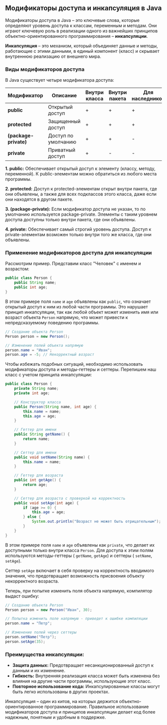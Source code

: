 ## Модификаторы доступа и инкапсуляция в Java

Модификаторы доступа в Java – это ключевые слова, которые определяют уровень доступа к классам, переменным и методам.  Они играют ключевую роль в реализации одного из важнейших принципов объектно-ориентированного программирования – **инкапсуляции**. 

**Инкапсуляция** – это механизм, который объединяет данные и методы, работающие с этими данными, в единый компонент (класс) и скрывает внутреннюю реализацию от внешнего мира. 

### Виды модификаторов доступа

В Java существует четыре модификатора доступа:

| Модификатор | Описание | Внутри класса | Внутри пакета | Для наследников | Вне пакета |
|---|---|---|---|---|---|
| **public** | Открытый доступ | + | + | + | + |
| **protected** | Защищенный доступ | + | + | + | - |
|  **(package-private)**  | Доступ по умолчанию | + | + | - | - |
| **private** | Приватный доступ | + | - | - | - |

**1. public:** Обеспечивает открытый доступ к элементу (классу, методу, переменной).  К public-элементам можно обратиться из любого места программы.

**2. protected:** Доступ к protected-элементам открыт внутри пакета, где они объявлены, а также для всех подклассов этого класса, даже если они находятся в другом пакете.

**3. (package-private):**  Если модификатор доступа не указан, то по умолчанию используется package-private.  Элементы с таким уровнем доступа доступны только внутри пакета, где они объявлены.

**4. private:** Обеспечивает самый строгий уровень доступа. Доступ к private-элементам возможен только внутри того же класса, где они объявлены.

### Применение модификаторов доступа для инкапсуляции

Рассмотрим пример. Представим класс "Человек" с именем и возрастом:

```java
public class Person {
    public String name;
    public int age;
}
```

В этом примере поля `name` и `age` объявлены как `public`, что означает открытый доступ к ним из любой части программы. Это нарушает принцип инкапсуляции, так как любой объект может изменить имя или возраст объекта `Person` напрямую, что может привести к непредсказуемому поведению программы.

```java
// Создание объекта Person
Person person = new Person();

// Изменение полей объекта напрямую
person.name = "Иван";
person.age = -5; // Некорректный возраст
```

Чтобы избежать подобных ситуаций, необходимо использовать модификаторы доступа и методы-геттеры и сеттеры. Перепишем наш класс с учетом принципа инкапсуляции:

```java
public class Person {
    private String name;
    private int age;

    // Конструктор класса
    public Person(String name, int age) {
        this.name = name;
        this.age = age;
    }

    // Геттер для имени
    public String getName() {
        return name;
    }

    // Сеттер для имени
    public void setName(String name) {
        this.name = name;
    }

    // Геттер для возраста
    public int getAge() {
        return age;
    }

    // Сеттер для возраста с проверкой на корректность
    public void setAge(int age) {
        if (age >= 0) {
            this.age = age;
        } else {
            System.out.println("Возраст не может быть отрицательным");
        }
    }
}
```

В этом примере поля `name` и `age` объявлены как `private`, что делает их доступными только внутри класса `Person`. Для доступа к этим полям используются методы-геттеры ( `getName`, `getAge`) и сеттеры ( `setName`, `setAge`). 

Сеттер `setAge` включает в себя проверку на корректность вводимого значения, что предотвращает возможность присвоения объекту некорректного возраста.

Теперь, при попытке изменить поля объекта напрямую, компилятор выдаст ошибку:

```java
// Создание объекта Person
Person person = new Person("Иван", 30);

// Попытка изменить поле напрямую - приведет к ошибке компиляции
person.name = "Петр";

// Изменение полей через сеттеры
person.setName("Петр"); 
person.setAge(35);
```

### Преимущества инкапсуляции:

* **Защита данных:** Предотвращает несанкционированный доступ к данным и их изменение.
* **Гибкость:**  Внутренняя реализация класса может быть изменена без влияния на другие части программы, использующие этот класс.
* **Повторное использование кода:**  Инкапсулированные классы могут быть легко использованы в других проектах.


Инкапсуляция – один из китов, на которых держится объектно-ориентированное программирование.  Правильное использование модификаторов доступа и принципов инкапсуляции делает код более надежным, понятным и удобным в поддержке.

